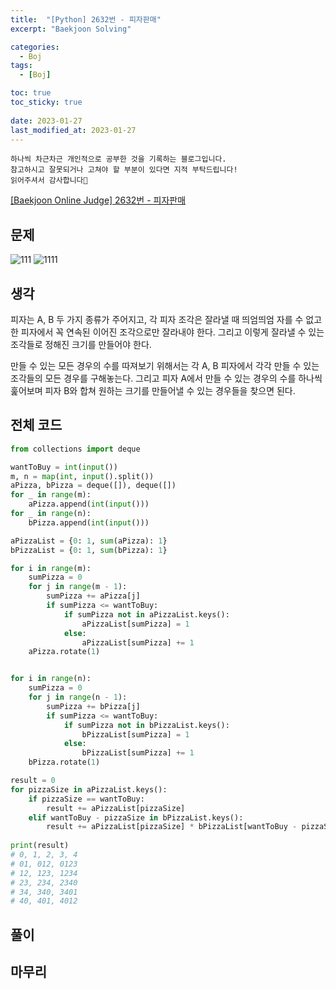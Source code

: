 ```yaml
---
title:  "[Python] 2632번 - 피자판매" 
excerpt: "Baekjoon Solving"

categories:
  - Boj
tags:
  - [Boj]

toc: true
toc_sticky: true
 
date: 2023-01-27
last_modified_at: 2023-01-27
---
```

```
하나씩 차근차근 개인적으로 공부한 것을 기록하는 블로그입니다.
참고하시고 잘못되거나 고쳐야 할 부분이 있다면 지적 부탁드립니다!
읽어주셔서 감사합니다🙂
```

[[Baekjoon Online Judge] 2632번 - 피자판매](https://www.acmicpc.net/problem/2632)

## 문제
![111](https://user-images.githubusercontent.com/67769404/215115793-9bb36051-65cc-4316-a65c-9a7dee6ee34f.png)
![1111](https://user-images.githubusercontent.com/67769404/215115802-91e1931a-e4f6-4cc8-a4c8-ca798701bd54.png)

## 생각
피자는 A, B 두 가지 종류가 주어지고, 각 피자 조각은 잘라낼 때 띄엄띄엄 자를 수 없고 한 피자에서 꼭 연속된 이어진 조각으로만 잘라내야 한다. 그리고 이렇게 잘라낼 수 있는 조각들로 정해진 크기를 만들어야 한다.<br>

만들 수 있는 모든 경우의 수를 따져보기 위해서는 각 A, B 피자에서 각각 만들 수 있는 조각들의 모든 경우를 구해놓는다. 그리고 피자 A에서 만들 수 있는 경우의 수를 하나씩 훑어보며 피자 B와 합쳐 원하는 크기를 만들어낼 수 있는 경우들을 찾으면 된다.

## 전체 코드
```python
from collections import deque

wantToBuy = int(input())
m, n = map(int, input().split())
aPizza, bPizza = deque([]), deque([])
for _ in range(m):
    aPizza.append(int(input()))
for _ in range(n):
    bPizza.append(int(input()))

aPizzaList = {0: 1, sum(aPizza): 1}
bPizzaList = {0: 1, sum(bPizza): 1}

for i in range(m):
    sumPizza = 0
    for j in range(m - 1):
        sumPizza += aPizza[j]
        if sumPizza <= wantToBuy:
            if sumPizza not in aPizzaList.keys():
                aPizzaList[sumPizza] = 1
            else:
                aPizzaList[sumPizza] += 1
    aPizza.rotate(1)


for i in range(n):
    sumPizza = 0
    for j in range(n - 1):
        sumPizza += bPizza[j]
        if sumPizza <= wantToBuy:
            if sumPizza not in bPizzaList.keys():
                bPizzaList[sumPizza] = 1
            else:
                bPizzaList[sumPizza] += 1
    bPizza.rotate(1)

result = 0
for pizzaSize in aPizzaList.keys():
    if pizzaSize == wantToBuy:
        result += aPizzaList[pizzaSize]
    elif wantToBuy - pizzaSize in bPizzaList.keys():
        result += aPizzaList[pizzaSize] * bPizzaList[wantToBuy - pizzaSize]
        
print(result)
# 0, 1, 2, 3, 4
# 01, 012, 0123
# 12, 123, 1234
# 23, 234, 2340
# 34, 340, 3401
# 40, 401, 4012

```

## 풀이


## 마무리
